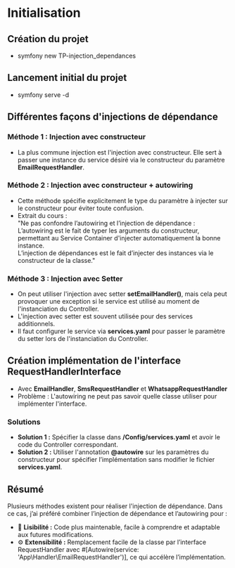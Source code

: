 <!DOCTYPE html>
<html lang="fr">
<head>
<meta charset="UTF-8">
<title>Injection de Dépendance Symfony</title>
</head>
<body>
<h1>Initialisation</h1>

<h2>Création du projet</h2>
<ul>
    <li>symfony new TP-injection_dependances</li>
</ul>

<h2>Lancement initial du projet</h2>
<ul>
    <li>symfony serve -d</li>
</ul>

<h2>Différentes façons d'injections de dépendance</h2>

<h3>Méthode 1 : Injection avec constructeur</h3>
<ul>
    <li>La plus commune injection est l'injection avec constructeur. Elle sert à passer une instance du service désiré via le constructeur du paramètre <strong>EmailRequestHandler</strong>.</li>
</ul>

<h3>Méthode 2 : Injection avec constructeur + autowiring</h3>
<ul>
    <li>Cette méthode spécifie explicitement le type du paramètre à injecter sur le constructeur pour éviter toute confusion.</li>
    <li>Extrait du cours :<br>
        "Ne pas confondre l’autowiring et l’injection de dépendance :<br>
        L’autowiring est le fait de typer les arguments du constructeur, permettant au Service Container d'injecter automatiquement la bonne instance.<br>
        L’injection de dépendances est le fait d’injecter des instances via le constructeur de la classe."
    </li>
</ul>

<h3>Méthode 3 : Injection avec Setter</h3>
<ul>
    <li>On peut utiliser l'injection avec setter <strong>setEmailHandler()</strong>, mais cela peut provoquer une exception si le service est utilisé au moment de l'instanciation du Controller.</li>
    <li>L'injection avec setter est souvent utilisée pour des services additionnels.</li>
    <li>Il faut configurer le service via <strong>services.yaml</strong> pour passer le paramètre du setter lors de l'instanciation du Controller.</li>
</ul>

<h2>Création implémentation de l'interface RequestHandlerInterface</h2>
<ul>
    <li>Avec <strong>EmailHandler</strong>, <strong>SmsRequestHandler</strong> et <strong>WhatsappRequestHandler</strong></li>
    <li>Problème : L'autowiring ne peut pas savoir quelle classe utiliser pour implémenter l'interface.</li>
</ul>

<h3>Solutions</h3>
<ul>
    <li><strong>Solution 1 :</strong> Spécifier la classe dans <strong>/Config/services.yaml</strong> et avoir le code du Controller correspondant.</li>
    <li><strong>Solution 2 :</strong> Utiliser l'annotation <strong>@autowire</strong> sur les paramètres du constructeur pour spécifier l’implémentation sans modifier le fichier <strong>services.yaml</strong>.</li>
</ul>

<h2>Résumé</h2>
<p>Plusieurs méthodes existent pour réaliser l'injection de dépendance. Dans ce cas, j’ai préféré combiner l’injection de dépendance et l’autowiring pour :</p>
<ul>
    <li>📖 <strong>Lisibilité :</strong> Code plus maintenable, facile à comprendre et adaptable aux futures modifications.</li>
    <li>⚙️ <strong>Extensibilité :</strong> Remplacement facile de la classe par l’interface RequestHandler avec #[Autowire(service: 'App\Handler\EmailRequestHandler')], ce qui accélère l’implémentation.</li>
</ul>
</body>
</html>
